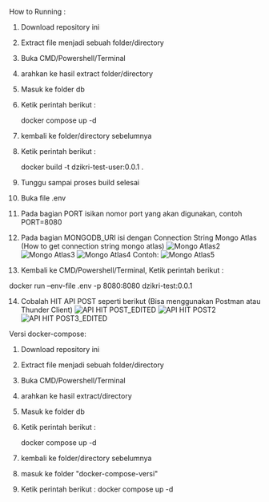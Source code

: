 How to Running :

1. Download repository ini
2. Extract file menjadi sebuah folder/directory
3. Buka CMD/Powershell/Terminal
4. arahkan ke hasil extract folder/directory
5. Masuk ke folder db
6. Ketik perintah berikut :
   
   docker compose up -d
   
7. kembali ke folder/directory sebelumnya
8. Ketik perintah berikut :
   
   docker build -t dzikri-test-user:0.0.1 .
  
9. Tunggu sampai proses build selesai
10. Buka file .env
11. Pada bagian PORT isikan nomor port yang akan digunakan, contoh PORT=8080
12. Pada bagian MONGODB_URI isi dengan Connection String Mongo Atlas
(How to get connection string mongo atlas)
![Mongo Atlas2](https://github.com/user-attachments/assets/e04cb3d2-71fe-4f5d-bfa2-900d005be2c2)
![Mongo Atlas3](https://github.com/user-attachments/assets/b5ec5f06-2fd6-4757-afe1-865787d6aca4)
![Mongo Atlas4](https://github.com/user-attachments/assets/aac54099-59fc-4e18-aa46-ea927cd2a778)
Contoh:
![Mongo Atlas5](https://github.com/user-attachments/assets/c94b8bd2-05ad-452a-96ed-75dbb15cd18d)
13. Kembali ke CMD/Powershell/Terminal, Ketik perintah berikut :

 docker run –env-file .env -p 8080:8080 dzikri-test:0.0.1

14. Cobalah HIT API POST seperti berikut (Bisa menggunakan Postman atau Thunder Client)
![API HIT POST_EDITED](https://github.com/user-attachments/assets/9c34b78e-7d68-4320-a957-2f3e6458b9cd)
![API HIT POST2](https://github.com/user-attachments/assets/0e126ece-70e9-4167-b639-62005290902d)
![API HIT POST3_EDITED](https://github.com/user-attachments/assets/2c664d80-4fea-48a7-8e6d-30e8bac853b2)

Versi docker-compose:

1. Download repository ini
2. Extract file menjadi sebuah folder/directory
3. Buka CMD/Powershell/Terminal
4. arahkan ke hasil extract/directory
5. Masuk ke folder db
6. Ketik perintah berikut :
   
   docker compose up -d
   
7. kembali ke folder/directory sebelumnya
8. masuk ke folder "docker-compose-versi"
9. Ketik perintah berikut :
   docker compose up -d
